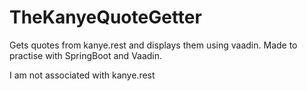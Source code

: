 # TheKanyeQuoteGetter
Gets quotes from kanye.rest and displays them using vaadin. Made to practise with SpringBoot and Vaadin.

I am not associated with kanye.rest
